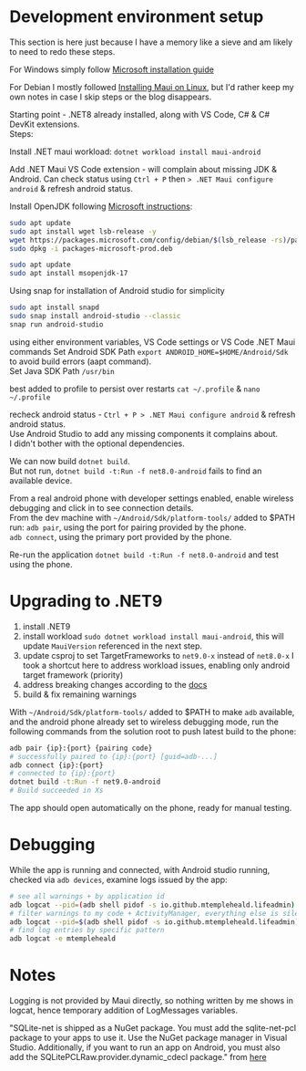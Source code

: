 # Development environment setup

This section is here just because I have a memory like a sieve and am likely to need to redo these steps.

For Windows simply follow [Microsoft installation guide](https://learn.microsoft.com/en-us/dotnet/maui/get-started/installation?view=net-maui-8.0&tabs=visual-studio-code#android)  

For Debian I mostly followed [Installing Maui on Linux](https://techcommunity.microsoft.com/t5/educator-developer-blog/net-maui-on-linux-with-visual-studio-code/ba-p/3982195), but I'd rather keep my own notes in case I skip steps or the blog disappears.  

Starting point - .NET8 already installed, along with VS Code, C# & C# DevKit extensions.  
Steps:

Install .NET maui workload:
`dotnet workload install maui-android`

Add .NET Maui VS Code extension - will complain about missing JDK & Android.
Can check status using `Ctrl + P` then `> .NET Maui configure android` & refresh android status.

Install OpenJDK following [Microsoft instructions](https://learn.microsoft.com/en-us/java/openjdk/install#debian-10---12):
```bash
sudo apt update
sudo apt install wget lsb-release -y
wget https://packages.microsoft.com/config/debian/$(lsb_release -rs)/packages-microsoft-prod.deb -O packages-microsoft-prod.deb
sudo dpkg -i packages-microsoft-prod.deb

sudo apt update
sudo apt install msopenjdk-17
```

Using snap for installation of Android studio for simplicity
```bash
sudo apt install snapd
sudo snap install android-studio --classic
snap run android-studio
```

using either environment variables, VS Code settings or VS Code .NET Maui commands
Set Android SDK Path `export ANDROID_HOME=$HOME/Android/Sdk` to avoid build errors (aapt command).  
Set Java SDK Path `/usr/bin`

best added to profile to persist over restarts
`cat ~/.profile` & `nano ~/.profile`

recheck android status - `Ctrl + P > .NET Maui configure android` & refresh android status.  
Use Android Studio to add any missing components it complains about.  
I didn't bother with the optional dependencies.

We can now build `dotnet build`.  
But not run, `dotnet build -t:Run -f net8.0-android` fails to find an available device.

From a real android phone with developer settings enabled, enable wireless debugging and click in to see connection details.  
From the dev machine with `~/Android/Sdk/platform-tools/` added to $PATH run:
`adb pair`, using the port for pairing provided by the phone.  
`adb connect`, using the primary port provided by the phone.  

Re-run the application `dotnet build -t:Run -f net8.0-android` and test using the phone.

# Upgrading to .NET9

1. install .NET9
2. install workload `sudo dotnet workload install maui-android`, this will update `MauiVersion` referenced in the next step.
3. update csproj to set TargetFrameworks to `net9.0-x` instead of `net8.0-x`
   I took a shortcut here to address workload issues, enabling only android target framework (priority)
4. address breaking changes according to the [docs](https://learn.microsoft.com/en-us/dotnet/maui/whats-new/dotnet-9?view=net-maui-8.0#deprecated-apis)
5. build & fix remaining warnings

With `~/Android/Sdk/platform-tools/` added to $PATH to make `adb` available,
and the android phone already set to wireless debugging mode,
run the following commands from the solution root to push latest build to the phone:
```bash
adb pair {ip}:{port} {pairing code}
# successfully paired to {ip}:{port} [guid=adb-...]
adb connect {ip}:{port}
# connected to {ip}:{port}
dotnet build -t:Run -f net9.0-android
# Build succeeded in Xs
```

The app should open automatically on the phone, ready for manual testing.




# Debugging

While the app is running and connected, with Android studio running, checked via `adb devices`, examine logs issued by the app:

```bash
# see all warnings + by application id
adb logcat --pid=(adb shell pidof -s io.github.mtempleheald.lifeadmin) *:W -v time,brief,color
# filter warnings to my code + ActivityManager, everything else is silent
adb logcat --pid=$(adb shell pidof -s io.github.mtempleheald.lifeadmin) heald.lifeadmin:V ActivityManager:I *:S -v time,color
# find log entries by specific pattern
adb logcat -e mtempleheald
```


# Notes

Logging is not provided by Maui directly, so nothing written by me shows in logcat, hence temporary addition of LogMessages variables.

"SQLite-net is shipped as a NuGet package. You must add the sqlite-net-pcl package to your apps to use it. Use the NuGet package manager in Visual Studio. Additionally, if you want to run an app on Android, you must also add the SQLitePCLRaw.provider.dynamic_cdecl package." from [here](https://learn.microsoft.com/en-us/training/modules/store-local-data/3-store-data-locally-with-sqlite)
